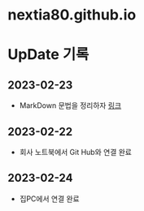 # nextia80.github.io

# UpDate 기록
## 2023-02-23
* MarkDown 문법을 정리하자 [링크](./markdown.md)

## 2023-02-22
* 회사 노트북에서 Git Hub와 연결 완료


## 2023-02-24
* 집PC에서 연결 완료